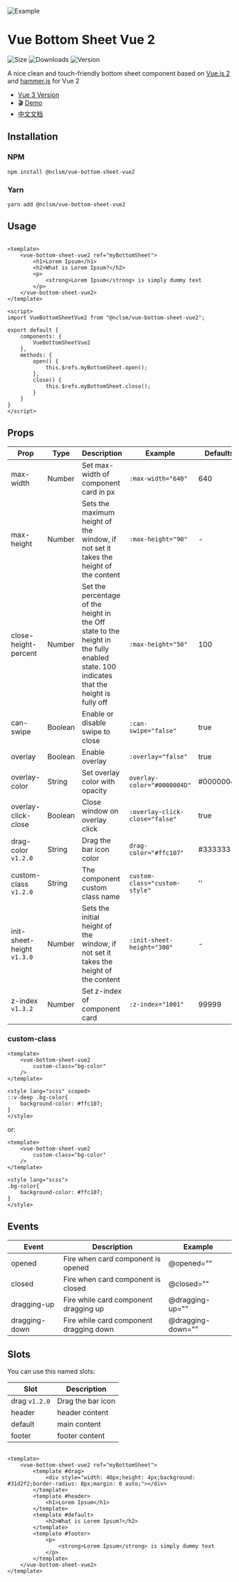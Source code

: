 ![Example](https://bs.vaban.ru/logo.jpg)

# Vue Bottom Sheet Vue 2

![Size](https://img.shields.io/bundlephobia/minzip/@nclsm/vue-bottom-sheet-vue2)
![Downloads](https://img.shields.io/npm/dt/@nclsm/vue-bottom-sheet-vue2)
![Version](https://img.shields.io/npm/v/@nclsm/vue-bottom-sheet-vue2)

A nice clean and touch-friendly bottom sheet component based on [Vue.js 2](https://vuejs.org/)
and [hammer.js](https://hammerjs.github.io/) for Vue 2

- [Vue 3 Version](https://github.com/vaban-ru/vue-bottom-sheet)
- :clapper: [Demo](https://gitsifu.github.io/vue-bottom-sheet-vue2/)
- [中文文档](https://github.com/Gitsifu/vue-bottom-sheet-vue2/blob/master/README_CN.md)

## Installation

### NPM

```
npm install @nclsm/vue-bottom-sheet-vue2
```

### Yarn

```
yarn add @nclsm/vue-bottom-sheet-vue2
```

## Usage

```vue

<template>
    <vue-bottom-sheet-vue2 ref="myBottomSheet">
        <h1>Lorem Ipsum</h1>
        <h2>What is Lorem Ipsum?</h2>
        <p>
            <strong>Lorem Ipsum</strong> is simply dummy text
        </p>
    </vue-bottom-sheet-vue2>
</template>

<script>
import VueBottomSheetVue2 from "@nclsm/vue-bottom-sheet-vue2";

export default {
    components: {
        VueBottomSheetVue2
    },
    methods: {
        open() {
            this.$refs.myBottomSheet.open();
        },
        close() {
            this.$refs.myBottomSheet.close();
        }
    }
}
</script>
```

## Props

| Prop                       | Type    | Description                                                                                                                            | Example                        | Defaults    |
|----------------------------|---------|----------------------------------------------------------------------------------------------------------------------------------------|--------------------------------|-------------|
| max-width                  | Number  | Set max-width of component card in px                                                                                                  | `:max-width="640"`             | 640         |
| max-height                 | Number  | Sets the maximum height of the window, if not set it takes the height of the content                                                   | `:max-height="90"`             | -           |
| close-height-percent       | Number  | Set the percentage of the height in the Off state to the height in the fully enabled state. 100 indicates that the height is fully off | `:max-height="50"`             | 100         |
| can-swipe                  | Boolean | Enable or disable swipe to close                                                                                                       | `:can-swipe="false"`           | true        |
| overlay                    | Boolean | Enable overlay                                                                                                                         | `:overlay="false"`             | true        |
| overlay-color              | String  | Set overlay color with opacity                                                                                                         | `overlay-color="#0000004D"`    | #0000004D   |
| overlay-click-close        | Boolean | Close window on overlay click                                                                                                          | `:overlay-click-close="false"` | true        |
| drag-color `v1.2.0`        | String  | Drag the bar icon color                                                                                                                | `drag-color="#ffc107"`         | #333333     |
| custom-class `v1.2.0`      | String  | The component custom class name                                                                                                        | `custom-class="custom-style"`  | ''          |
| init-sheet-height `v1.3.0` | Number  | Sets the initial height of the window, if not set it takes the height of the content                                                   | `:init-sheet-height="300"`     | -           |
| z-index `v1.3.2`           | Number  | Set z-index of component card                                                                                                          | `:z-index="1001"`              | 99999       |                                                                                                                                 |                                |           |

### custom-class

```vue
<template>
    <vue-bottom-sheet-vue2
        custom-class="bg-color"
    />
</template>

<style lang="scss" scoped>
::v-deep .bg-color{
    background-color: #ffc107;
}
</style>
```

or:

```vue
<template>
    <vue-bottom-sheet-vue2
        custom-class="bg-color"
    />
</template>

<style lang="scss">
.bg-color{
    background-color: #ffc107;
}
</style>
```


## Events

| Event         | Description                               | Example               |
|---------------|-------------------------------------------|-----------------------|
| opened        | Fire when card component is opened        | @opened=""            |
| closed        | Fire when card component is closed        | @closed=""            |
| dragging-up   | Fire while card component dragging up     | @dragging-up=""       |
| dragging-down | Fire while card component dragging down   | @dragging-down=""     |

## Slots

You can use this named slots:

| Slot          | Description       | 
|---------------|-------------------|
| drag `v1.2.0` | Drag the bar icon | 
| header        | header content    | 
| default       | main content      |
| footer        | footer content    |

```vue

<template>
    <vue-bottom-sheet-vue2 ref="myBottomSheet">
        <template #drag>
            <div style="width: 40px;height: 4px;background: #31d2f2;border-radius: 8px;margin: 0 auto;"></div>
        </template>
        <template #header>
            <h1>Lorem Ipsum</h1>
        </template>
        <template #default>
            <h2>What is Lorem Ipsum?</h2>
        </template>
        <template #footer>
            <p>
                <strong>Lorem Ipsum</strong> is simply dummy text
            </p>
        </template>
    </vue-bottom-sheet-vue2>
</template>
```
